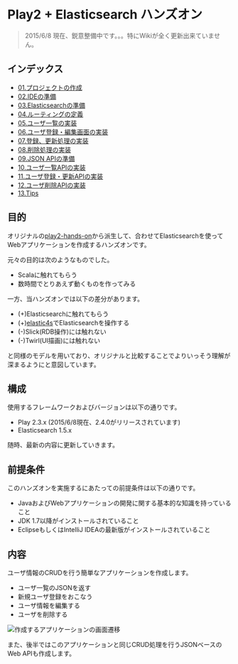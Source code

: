 # Play2 + Elasticsearch ハンズオン

> 2015/6/8 現在、鋭意整備中です。。。特にWikiが全く更新出来ていません。

## インデックス

* [01.プロジェクトの作成](https://github.com/bizreach/play2-hands-on/wiki/01.%E3%83%97%E3%83%AD%E3%82%B8%E3%82%A7%E3%82%AF%E3%83%88%E3%81%AE%E4%BD%9C%E6%88%90)
* [02.IDEの準備](https://github.com/bizreach/play2-hands-on/wiki/02.IDE%E3%81%AE%E6%BA%96%E5%82%99)
* [03.Elasticsearchの準備](doc/03-prepare-elasticsearch.md)
* [04.ルーティングの定義](https://github.com/bizreach/play2-hands-on/wiki/04.%E3%83%AB%E3%83%BC%E3%83%86%E3%82%A3%E3%83%B3%E3%82%B0%E3%81%AE%E5%AE%9A%E7%BE%A9)
* [05.ユーザ一覧の実装](https://github.com/bizreach/play2-hands-on/wiki/05.%E3%83%A6%E3%83%BC%E3%82%B6%E4%B8%80%E8%A6%A7%E3%81%AE%E5%AE%9F%E8%A3%85)
* [06.ユーザ登録・編集画面の実装](https://github.com/bizreach/play2-hands-on/wiki/06.%E3%83%A6%E3%83%BC%E3%82%B6%E7%99%BB%E9%8C%B2%E3%83%BB%E7%B7%A8%E9%9B%86%E7%94%BB%E9%9D%A2%E3%81%AE%E5%AE%9F%E8%A3%85)
* [07.登録、更新処理の実装](https://github.com/bizreach/play2-hands-on/wiki/07.%E7%99%BB%E9%8C%B2%E3%80%81%E6%9B%B4%E6%96%B0%E5%87%A6%E7%90%86%E3%81%AE%E5%AE%9F%E8%A3%85)
* [08.削除処理の実装](https://github.com/bizreach/play2-hands-on/wiki/08.%E5%89%8A%E9%99%A4%E5%87%A6%E7%90%86%E3%81%AE%E5%AE%9F%E8%A3%85)
* [09.JSON APIの準備](https://github.com/bizreach/play2-hands-on/wiki/09.JSON-API%E3%81%AE%E6%BA%96%E5%82%99)
* [10.ユーザ一覧APIの実装](https://github.com/bizreach/play2-hands-on/wiki/10.%E3%83%A6%E3%83%BC%E3%82%B6%E4%B8%80%E8%A6%A7API%E3%81%AE%E5%AE%9F%E8%A3%85)
* [11.ユーザ登録・更新APIの実装](https://github.com/bizreach/play2-hands-on/wiki/11.%E3%83%A6%E3%83%BC%E3%82%B6%E7%99%BB%E9%8C%B2%E3%83%BB%E6%9B%B4%E6%96%B0API%E3%81%AE%E5%AE%9F%E8%A3%85)
* [12.ユーザ削除APIの実装](https://github.com/bizreach/play2-hands-on/wiki/12.%E3%83%A6%E3%83%BC%E3%82%B6%E5%89%8A%E9%99%A4API%E3%81%AE%E5%AE%9F%E8%A3%85)
* [13.Tips](https://github.com/bizreach/play2-hands-on/wiki/13.Tips)

## 目的

オリジナルの[play2-hands-on](https://github.com/bizreach/play2-hands-on/)から派生して、合わせてElasticsearchを使ってWebアプリケーションを作成するハンズオンです。

元々の目的は次のようなものでした。

* Scalaに触れてもらう
* 数時間でとりあえず動くものを作ってみる

一方、当ハンズオンでは以下の差分があります。

* (+)Elasticsearchに触れてもらう
* (+)[elastic4s](https://github.com/sksamuel/elastic4s)でElasticsearchを操作する
* (-)Slick(RDB操作)には触れない
* (-)Twirl(UI描画)には触れない

と同様のモデルを用いており、オリジナルと比較することでよりいっそう理解が深まるようにと意図しています。


## 構成

使用するフレームワークおよびバージョンは以下の通りです。

* Play 2.3.x (2015/6/8現在、2.4.0がリリースされています)
* Elasticsearch 1.5.x

随時、最新の内容に更新していきます。


## 前提条件

このハンズオンを実施するにあたっての前提条件は以下の通りです。

* JavaおよびWebアプリケーションの開発に関する基本的な知識を持っていること
* JDK 1.7以降がインストールされていること
* EclipseもしくはIntelliJ IDEAの最新版がインストールされていること


## 内容

ユーザ情報のCRUDを行う簡単なアプリケーションを作成します。

* ユーザ一覧のJSONを返す
* 新規ユーザ登録をおこなう
* ユーザ情報を編集する
* ユーザを削除する

![作成するアプリケーションの画面遷移](https://github.com/bizreach/play2-hands-on/wiki/images/flow.png)

また、後半ではこのアプリケーションと同じCRUD処理を行うJSONベースのWeb APIも作成します。
